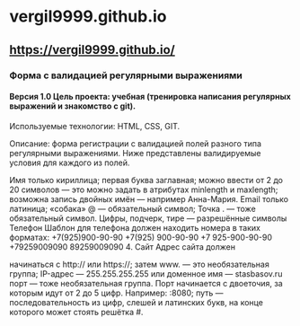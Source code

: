 # **vergil9999.github.io**
## https://vergil9999.github.io/
### **Форма с валидацией регулярными выражениями**
#### Версия 1.0 Цель  проекта: учебная (тренировка написания регулярных выражений и знакомство с git).

Используемые технологии: HTML, CSS, GIT.

Описание: форма регистрации с валидацией полей разного типа регулярными выражениями. Ниже представлены валидируемые условия для каждого из полей.

Имя только кириллица; первая буква заглавная; можно ввести от 2 до 20 символов — это можно задать в атрибутах minlength и maxlength; возможна запись двойных имён — например Анна-Мария.
Email только латиница; «собака» @ — обязательный символ; Точка . — тоже обязательный символ. Цифры, подчерк, тире — разрешённые символы
Телефон Шаблон для телефона должен находить номера в таких форматах:
+7(925)900-90-90 +7(925) 900-90-90 +7 925-900-90-90 +79259009090 89259009090 4. Сайт Адрес сайта должен

начинаться с http:// или https://; затем www. — это необязательная группа; IP-адрес — 255.255.255.255 или доменное имя — stasbasov.ru порт — тоже необязательная группа. Порт начинается с двоеточия, за которым идут от 2 до 5 цифр. Например: :8080; путь — последовательность из цифр, слешей и латинских букв, на конце которого может стоять решётка #.
